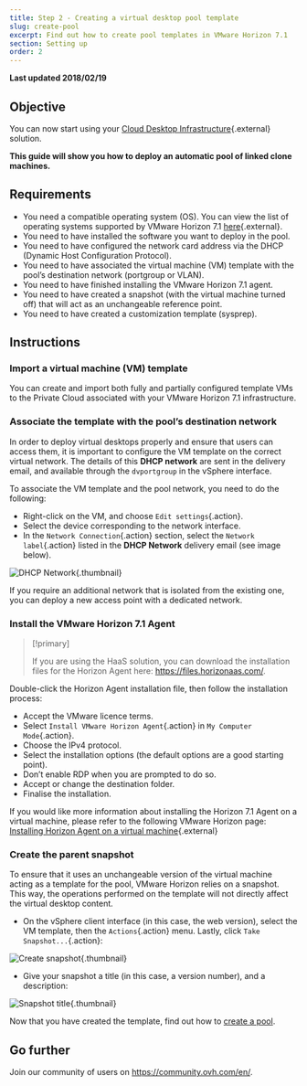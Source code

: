 ```yaml
---
title: Step 2 - Creating a virtual desktop pool template
slug: create-pool
excerpt: Find out how to create pool templates in VMware Horizon 7.1
section: Setting up
order: 2
---
```


**Last updated 2018/02/19**

## Objective

You can now start using your [Cloud Desktop Infrastructure](https://www.ovhcloud.com/en-ca/enterprise/solutions/digital-workspace-collaboration/virtual-desktop-infrastructure/){.external} solution.

**This guide will show you how to deploy an automatic pool of linked clone machines.**


## Requirements

- You need a compatible operating system (OS). You can view the list of operating systems supported by VMware Horizon 7.1 [here](https://pubs.vmware.com/horizon-7-view/index.jsp?topic=%2Fcom.vmware.horizon-view.installation.doc%2FGUID-B45E1464-92B1-4AA8-B4BB-AD59EDF98530.html){.external}.
- You need to have installed the software you want to deploy in the pool.
- You need to have configured the network card address via the DHCP (Dynamic Host Configuration Protocol).
- You need to have associated the virtual machine (VM) template with the pool’s destination network (portgroup or VLAN).
- You need to have finished installing the VMware Horizon 7.1 agent.
- You need to have created a snapshot (with the virtual machine turned off) that will act as an unchangeable reference point.  
- You need to have created a customization template (sysprep). 


## Instructions

### Import a virtual machine (VM) template


You can create and import both fully and partially configured template VMs to the Private Cloud associated with your VMware Horizon 7.1 infrastructure.


### Associate the template with the pool’s destination network

In order to deploy virtual desktops properly and ensure that users can access them, it is important to configure the VM template on the correct virtual network. The details of this **DHCP network** are sent in the delivery email, and available through the `dvportgroup` in the vSphere interface.

To associate the VM template and the pool network, you need to do the following:

- Right-click on the VM, and choose `Edit settings`{.action}.
- Select the device corresponding to the network interface.
- In the `Network Connection`{.action} section, select the `Network label`{.action} listed in the **DHCP Network** delivery email (see image below).

![DHCP Network](images/1200.png){.thumbnail}

If you require an additional network that is isolated from the existing one, you can deploy a new access point with a dedicated network.


### Install the VMware Horizon 7.1 Agent

> [!primary]
>
> If you are using the HaaS solution, you can download the installation files for the Horizon Agent here: <https://files.horizonaas.com/>.
> 

Double-click the Horizon Agent installation file, then follow the installation process:

- Accept the VMware licence terms.
- Select `Install VMware Horizon Agent`{.action} in `My Computer Mode`{.action}.
- Choose the IPv4 protocol.
- Select the installation options (the default options are a good starting point).
- Don’t enable RDP when you are prompted to do so.
- Accept or change the destination folder.
- Finalise the installation.

If you would like more information about installing the Horizon 7.1 Agent on a virtual machine, please refer to the following VMware Horizon page: [Installing Horizon Agent on a virtual machine](http://pubs.vmware.com/horizon-7-view/index.jsp?topic=%2Fcom.vmware.horizon-view.desktops.doc%2FGUID-1F2D0C6E-6379-4B52-A7EA-C1EF09CE2F9B.html){.external}


### Create the parent snapshot

To ensure that it uses an unchangeable version of the virtual machine acting as a template for the pool, VMware Horizon relies on a snapshot. This way, the operations performed on the template will not directly affect the virtual desktop content.

- On the vSphere client interface (in this case, the web version), select the VM template, then the `Actions`{.action} menu. Lastly, click `Take Snapshot...`{.action}:

![Create snapshot](images/1201.png){.thumbnail}

- Give your snapshot a title (in this case, a version number), and a description:

![Snapshot title](images/1202.png){.thumbnail}

Now that you have created the template, find out how to [create a pool](../how-to-create-pool/).

## Go further

Join our community of users on <https://community.ovh.com/en/>.